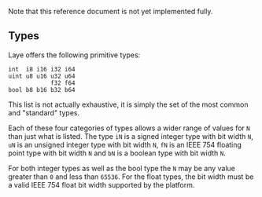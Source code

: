 Note that this reference document is not yet implemented fully.

## Types

Laye offers the following primitive types:

```
int  i8 i16 i32 i64
uint u8 u16 u32 u64
            f32 f64
bool b8 b16 b32 b64
```

This list is not actually exhaustive, it is simply the set of the most common and "standard" types.

Each of these four categories of types allows a wider range of values for `N` than just what is listed. The type `iN` is a signed integer type with bit width `N`, `uN` is an unsigned integer type with bit width `N`, `fN` is an IEEE 754 floating point type with bit width `N` and `bN` is a boolean type with bit width `N`.

For both integer types as well as the bool type the `N` may be any value greater than `0` and less than `65536`. For the float types, the bit width must be a valid IEEE 754 float bit width supported by the platform.
